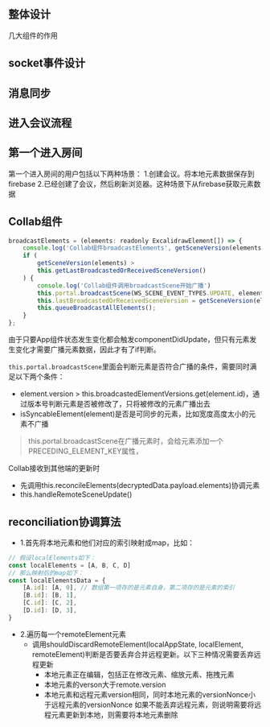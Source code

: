 ## 整体设计
几大组件的作用

## socket事件设计

## 消息同步


## 进入会议流程



## 第一个进入房间
第一个进入房间的用户包括以下两种场景：
1.创建会议。将本地元素数据保存到firebase
2.已经创建了会议，然后刷新浏览器。这种场景下从firebase获取元素数据


## Collab组件
```js
broadcastElements = (elements: readonly ExcalidrawElement[]) => {
    console.log('Collab组件broadcastElements', getSceneVersion(elements))
    if (
        getSceneVersion(elements) >
        this.getLastBroadcastedOrReceivedSceneVersion()
    ) {
        console.log('Collab组件调用broadcastScene开始广播')
        this.portal.broadcastScene(WS_SCENE_EVENT_TYPES.UPDATE, elements, false);
        this.lastBroadcastedOrReceivedSceneVersion = getSceneVersion(elements);
        this.queueBroadcastAllElements();
    }
};
```
由于只要App组件状态发生变化都会触发componentDidUpdate，但只有元素发生变化才需要广播元素数据，因此才有了if判断。

`this.portal.broadcastScene`里面会判断元素是否符合广播的条件，需要同时满足以下两个条件：

- element.version > this.broadcastedElementVersions.get(element.id)，通过版本号判断元素是否被修改了，只将被修改的元素广播出去
- isSyncableElement(element)是否是可同步的元素，比如宽度高度太小的元素不广播

>this.portal.broadcastScene在广播元素时，会给元素添加一个PRECEDING_ELEMENT_KEY属性，

Collab接收到其他端的更新时

- 先调用this.reconcileElements(decryptedData.payload.elements)协调元素
- this.handleRemoteSceneUpdate()


## reconciliation协调算法
- 1.首先将本地元素和他们对应的索引映射成map，比如：

```js
// 假设localElements如下：
const localElements = [A, B, C, D]
// 那么映射后的map如下：
const localElementsData = {
    [A.id]: [A, 0], // 数组第一项存的是元素自身，第二项存的是元素的索引
    [B.id]: [B, 1],
    [C.id]: [C, 2],
    [D.id]: [D, 3],
}
```

- 2.遍历每一个remoteElement元素
    + 调用shouldDiscardRemoteElement(localAppState, localElement, remoteElement)判断是否要丢弃合并远程更新。以下三种情况需要丢弃远程更新
        + 本地元素正在编辑，包括正在修改元素、缩放元素、拖拽元素
        + 本地元素的verson大于remote.version
        + 本地元素和远程元素version相同，同时本地元素的versionNonce小于远程元素的versionNonce
      如果不能丢弃远程元素，则说明需要将远程元素更新到本地，则需要将本地元素删除